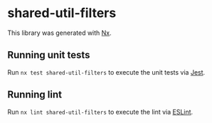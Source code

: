 # shared-util-filters

This library was generated with [Nx](https://nx.dev).

## Running unit tests

Run `nx test shared-util-filters` to execute the unit tests via [Jest](https://jestjs.io).

## Running lint

Run `nx lint shared-util-filters` to execute the lint via [ESLint](https://eslint.org/).
